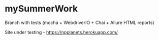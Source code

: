 # mySummerWork
Branch with tests (mocha + WebdriverIO + Chai + Allure HTML reports)

Site under testing - https://npplanets.herokuapp.com/ 

